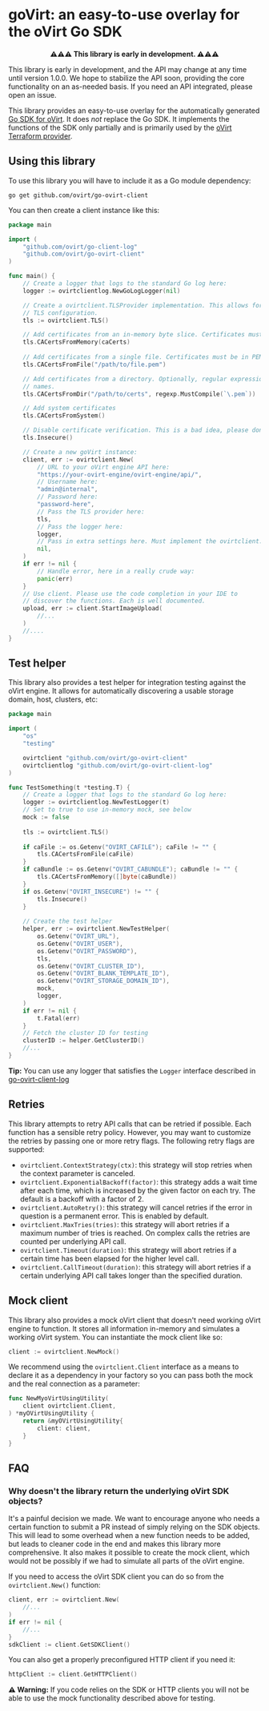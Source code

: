 # goVirt: an easy-to-use overlay for the oVirt Go SDK

<p align="center"><strong>⚠⚠⚠ This library is early in development. ⚠⚠⚠</strong></p>

This library is early in development, and the API may change at any time until version 1.0.0. We hope to stabilize the API soon, providing the core functionality on an as-needed basis. If you need an API integrated, please open an issue. 

This library provides an easy-to-use overlay for the automatically generated [Go SDK for oVirt](https://github.com/ovirt/go-ovirt). It does *not* replace the Go SDK. It implements the functions of the SDK only partially and is primarily used by the [oVirt Terraform provider](https://github.com/ovirt/terraform-provider-ovirt/).

## Using this library

To use this library you will have to include it as a Go module dependency:

```
go get github.com/ovirt/go-ovirt-client
```

You can then create a client instance like this:

```go
package main

import (
    "github.com/ovirt/go-client-log"
    "github.com/ovirt/go-ovirt-client"
)

func main() {
    // Create a logger that logs to the standard Go log here:
    logger := ovirtclientlog.NewGoLogLogger(nil)

    // Create a ovirtclient.TLSProvider implementation. This allows for simple
    // TLS configuration.
	tls := ovirtclient.TLS()

	// Add certificates from an in-memory byte slice. Certificates must be in PEM format.
	tls.CACertsFromMemory(caCerts)
	
	// Add certificates from a single file. Certificates must be in PEM format.
	tls.CACertsFromFile("/path/to/file.pem")

	// Add certificates from a directory. Optionally, regular expressions can be passed that must match the file
	// names.
	tls.CACertsFromDir("/path/to/certs", regexp.MustCompile(`\.pem`)) 

	// Add system certificates
	tls.CACertsFromSystem()

	// Disable certificate verification. This is a bad idea, please don't do this.
	tls.Insecure()

    // Create a new goVirt instance:
    client, err := ovirtclient.New(
        // URL to your oVirt engine API here:
        "https://your-ovirt-engine/ovirt-engine/api/",
        // Username here:
        "admin@internal",
        // Password here:
        "password-here",
        // Pass the TLS provider here:
        tls,
        // Pass the logger here:
        logger,
        // Pass in extra settings here. Must implement the ovirtclient.ExtraSettings interface.
        nil,
    )
    if err != nil {
        // Handle error, here in a really crude way:
        panic(err)
    }
    // Use client. Please use the code completion in your IDE to
    // discover the functions. Each is well documented.
    upload, err := client.StartImageUpload(
        //...
    )
    //....
}
```

## Test helper

This library also provides a test helper for integration testing against the oVirt engine. It allows for automatically discovering a usable storage domain, host, clusters, etc:

```go
package main

import (
    "os"
    "testing"

    ovirtclient "github.com/ovirt/go-ovirt-client"
    ovirtclientlog "github.com/ovirt/go-ovirt-client-log"
)

func TestSomething(t *testing.T) {
    // Create a logger that logs to the standard Go log here:
    logger := ovirtclientlog.NewTestLogger(t)
    // Set to true to use in-memory mock, see below
    mock := false
    
    tls := ovirtclient.TLS()
    
    if caFile := os.Getenv("OVIRT_CAFILE"); caFile != "" {
    	tls.CACertsFromFile(caFile)
    }
    if caBundle := os.Getenv("OVIRT_CABUNDLE"); caBundle != "" {
        tls.CACertsFromMemory([]byte(caBundle))
	}
	if os.Getenv("OVIRT_INSECURE") != "" {
		tls.Insecure()
    }
    
    // Create the test helper
    helper, err := ovirtclient.NewTestHelper(
        os.Getenv("OVIRT_URL"),
        os.Getenv("OVIRT_USER"),
        os.Getenv("OVIRT_PASSWORD"),
        tls,
        os.Getenv("OVIRT_CLUSTER_ID"),
        os.Getenv("OVIRT_BLANK_TEMPLATE_ID"),
        os.Getenv("OVIRT_STORAGE_DOMAIN_ID"),
        mock,
        logger,
    )
    if err != nil {
        t.Fatal(err)
    }
    // Fetch the cluster ID for testing
    clusterID := helper.GetClusterID()
    //...
}
```

**Tip:** You can use any logger that satisfies the `Logger` interface described in [go-ovirt-client-log](https://github.com/oVirt/go-ovirt-client-log)

## Retries

This library attempts to retry API calls that can be retried if possible. Each function has a sensible retry policy. However, you may want to customize the retries by passing one or more retry flags. The following retry flags are supported:

- `ovirtclient.ContextStrategy(ctx)`: this strategy will stop retries when the context parameter is canceled.
- `ovirtclient.ExponentialBackoff(factor)`: this strategy adds a wait time after each time, which is increased by the given factor on each try. The default is a backoff with a factor of 2.
- `ovirtclient.AutoRetry()`: this strategy will cancel retries if the error in question is a permanent error. This is enabled by default.
- `ovirtclient.MaxTries(tries)`: this strategy will abort retries if a maximum number of tries is reached. On complex calls the retries are counted per underlying API call.
- `ovirtclient.Timeout(duration)`: this strategy will abort retries if a certain time has been elapsed for the higher level call.
- `ovirtclient.CallTimeout(duration)`: this strategy will abort retries if a certain underlying API call takes longer than the specified duration. 

## Mock client

This library also provides a mock oVirt client that doesn't need working oVirt engine to function. It stores all information in-memory and simulates a working oVirt system. You can instantiate the mock client like so:

```go
client := ovirtclient.NewMock()
```

We recommend using the `ovirtclient.Client` interface as a means to declare it as a dependency in your factory so you can pass both the mock and the real connection as a parameter:

```go
func NewMyoVirtUsingUtility(
    client ovirtclient.Client,
) *myOVirtUsingUtility {
    return &myOVirtUsingUtility{
        client: client,
    }
}
``` 

## FAQ

### Why doesn't the library return the underlying oVirt SDK objects?

It's a painful decision we made. We want to encourage anyone who needs a certain function to submit a PR instead of simply relying on the SDK objects. This will lead to some overhead when a new function needs to be added, but leads to cleaner code in the end and makes this library more comprehensive. It also makes it possible to create the mock client, which would not be possibly if we had to simulate all parts of the oVirt engine.

If you need to access the oVirt SDK client you can do so from the `ovirtclient.New()` function:

```go
client, err := ovirtclient.New(
    //...
)
if err != nil {
    //...
}
sdkClient := client.GetSDKClient()
```

You can also get a properly preconfigured HTTP client if you need it:

```go
httpClient := client.GetHTTPClient()
```

**⚠ Warning:** If you code relies on the SDK or HTTP clients you will not be able to use the mock functionality described above for testing.